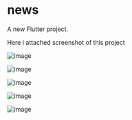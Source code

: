 # news

A new Flutter project.

Here i attached screenshot of this project

![image](https://github.com/gokulakrishnan001/News/assets/99865855/29eca3dc-09ba-4e23-b0f3-1c079c210b03)


![image](https://github.com/gokulakrishnan001/News/assets/99865855/275b15d3-3735-4a2a-a690-1788205552a8)


![image](https://github.com/gokulakrishnan001/News/assets/99865855/d413af83-8943-4aba-afc2-1affed2caaac)

![image](https://github.com/gokulakrishnan001/News/assets/99865855/65ef16f2-c435-4ea0-8fe7-2f33c7d16deb)


![image](https://github.com/gokulakrishnan001/News/assets/99865855/a9f1ec35-9fe3-49a6-bc2b-e77110e2679a)


